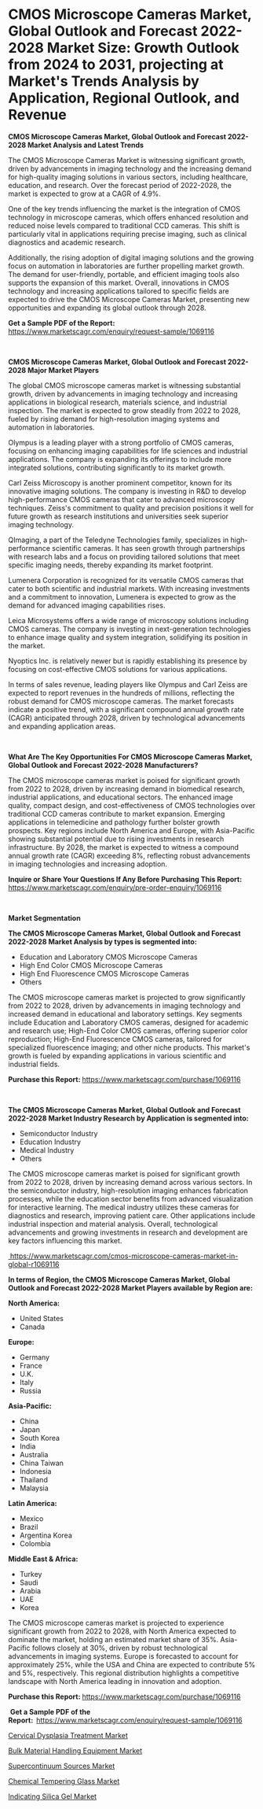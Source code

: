 <p><h1>CMOS Microscope Cameras Market, Global Outlook and Forecast 2022-2028 Market Size: Growth Outlook from 2024 to 2031, projecting at Market's Trends Analysis by Application, Regional Outlook, and Revenue</h1></p><p><strong>CMOS Microscope Cameras Market, Global Outlook and Forecast 2022-2028 Market Analysis and Latest Trends</strong></p>
<p><p>The CMOS Microscope Cameras Market is witnessing significant growth, driven by advancements in imaging technology and the increasing demand for high-quality imaging solutions in various sectors, including healthcare, education, and research. Over the forecast period of 2022-2028, the market is expected to grow at a CAGR of 4.9%. </p><p>One of the key trends influencing the market is the integration of CMOS technology in microscope cameras, which offers enhanced resolution and reduced noise levels compared to traditional CCD cameras. This shift is particularly vital in applications requiring precise imaging, such as clinical diagnostics and academic research. </p><p>Additionally, the rising adoption of digital imaging solutions and the growing focus on automation in laboratories are further propelling market growth. The demand for user-friendly, portable, and efficient imaging tools also supports the expansion of this market. Overall, innovations in CMOS technology and increasing applications tailored to specific fields are expected to drive the CMOS Microscope Cameras Market, presenting new opportunities and expanding its global outlook through 2028.</p></p>
<p><strong>Get a Sample PDF of the Report:&nbsp;</strong> <a href="https://www.marketscagr.com/enquiry/request-sample/1069116">https://www.marketscagr.com/enquiry/request-sample/1069116</a></p>
<p>&nbsp;</p>
<p><strong>CMOS Microscope Cameras Market, Global Outlook and Forecast 2022-2028 Major Market Players</strong></p>
<p><p>The global CMOS microscope cameras market is witnessing substantial growth, driven by advancements in imaging technology and increasing applications in biological research, materials science, and industrial inspection. The market is expected to grow steadily from 2022 to 2028, fueled by rising demand for high-resolution imaging systems and automation in laboratories.</p><p>Olympus is a leading player with a strong portfolio of CMOS cameras, focusing on enhancing imaging capabilities for life sciences and industrial applications. The company is expanding its offerings to include more integrated solutions, contributing significantly to its market growth.</p><p>Carl Zeiss Microscopy is another prominent competitor, known for its innovative imaging solutions. The company is investing in R&D to develop high-performance CMOS cameras that cater to advanced microscopy techniques. Zeiss's commitment to quality and precision positions it well for future growth as research institutions and universities seek superior imaging technology.</p><p>QImaging, a part of the Teledyne Technologies family, specializes in high-performance scientific cameras. It has seen growth through partnerships with research labs and a focus on providing tailored solutions that meet specific imaging needs, thereby expanding its market footprint.</p><p>Lumenera Corporation is recognized for its versatile CMOS cameras that cater to both scientific and industrial markets. With increasing investments and a commitment to innovation, Lumenera is expected to grow as the demand for advanced imaging capabilities rises.</p><p>Leica Microsystems offers a wide range of microscopy solutions including CMOS cameras. The company is investing in next-generation technologies to enhance image quality and system integration, solidifying its position in the market.</p><p>Nyoptics Inc. is relatively newer but is rapidly establishing its presence by focusing on cost-effective CMOS solutions for various applications.</p><p>In terms of sales revenue, leading players like Olympus and Carl Zeiss are expected to report revenues in the hundreds of millions, reflecting the robust demand for CMOS microscope cameras. The market forecasts indicate a positive trend, with a significant compound annual growth rate (CAGR) anticipated through 2028, driven by technological advancements and expanding application areas.</p></p>
<p>&nbsp;</p>
<p><strong>What Are The Key Opportunities For CMOS Microscope Cameras Market, Global Outlook and Forecast 2022-2028 Manufacturers?</strong></p>
<p><p>The CMOS microscope cameras market is poised for significant growth from 2022 to 2028, driven by increasing demand in biomedical research, industrial applications, and educational sectors. The enhanced image quality, compact design, and cost-effectiveness of CMOS technologies over traditional CCD cameras contribute to market expansion. Emerging applications in telemedicine and pathology further bolster growth prospects. Key regions include North America and Europe, with Asia-Pacific showing substantial potential due to rising investments in research infrastructure. By 2028, the market is expected to witness a compound annual growth rate (CAGR) exceeding 8%, reflecting robust advancements in imaging technologies and increasing adoption.</p></p>
<p><strong>Inquire or Share Your Questions If Any Before Purchasing This Report:</strong> <a href="https://www.marketscagr.com/enquiry/pre-order-enquiry/1069116">https://www.marketscagr.com/enquiry/pre-order-enquiry/1069116</a></p>
<p>&nbsp;</p>
<p><strong>Market Segmentation</strong></p>
<p><strong>The CMOS Microscope Cameras Market, Global Outlook and Forecast 2022-2028 Market Analysis by types is segmented into:</strong></p>
<p><ul><li>Education and Laboratory CMOS Microscope Cameras</li><li>High End Color CMOS Microscope Cameras</li><li>High End Fluorescence CMOS Microscope Cameras</li><li>Others</li></ul></p>
<p><p>The CMOS microscope cameras market is projected to grow significantly from 2022 to 2028, driven by advancements in imaging technology and increased demand in educational and laboratory settings. Key segments include Education and Laboratory CMOS cameras, designed for academic and research use; High-End Color CMOS cameras, offering superior color reproduction; High-End Fluorescence CMOS cameras, tailored for specialized fluorescence imaging; and other niche products. This market's growth is fueled by expanding applications in various scientific and industrial fields.</p></p>
<p><strong>Purchase this Report:&nbsp;</strong><a href="https://www.marketscagr.com/purchase/1069116">https://www.marketscagr.com/purchase/1069116</a></p>
<p>&nbsp;</p>
<p><strong>The CMOS Microscope Cameras Market, Global Outlook and Forecast 2022-2028 Market Industry Research by Application is segmented into:</strong></p>
<p><ul><li>Semiconductor Industry</li><li>Education Industry</li><li>Medical Industry</li><li>Others</li></ul></p>
<p><p>The CMOS microscope cameras market is poised for significant growth from 2022 to 2028, driven by increasing demand across various sectors. In the semiconductor industry, high-resolution imaging enhances fabrication processes, while the education sector benefits from advanced visualization for interactive learning. The medical industry utilizes these cameras for diagnostics and research, improving patient care. Other applications include industrial inspection and material analysis. Overall, technological advancements and growing investments in research and development are key factors influencing this market.</p></p>
<p><a href="https://www.marketscagr.com/cmos-microscope-cameras-market-in-global-r1069116">&nbsp;https://www.marketscagr.com/cmos-microscope-cameras-market-in-global-r1069116</a></p>
<p><strong>In terms of Region, the CMOS Microscope Cameras Market, Global Outlook and Forecast 2022-2028 Market Players available by Region are:</strong></p>
<p>
    <p> <strong> North America: </strong>
        <ul>
            <li>United States</li>
            <li>Canada</li>
        </ul>
        </p> 
    <p> <strong> Europe: </strong>
        <ul>
            <li>Germany</li>
            <li>France</li>
            <li>U.K.</li>
            <li>Italy</li>
            <li>Russia</li>
        </ul>
        </p> 
    <p> <strong> Asia-Pacific: </strong>
        <ul>
            <li>China</li>
            <li>Japan</li>
            <li>South Korea</li>
            <li>India</li>
            <li>Australia</li>
            <li>China Taiwan</li>
            <li>Indonesia</li>
            <li>Thailand</li>
            <li>Malaysia</li>
        </ul>
        </p> 
    <p> <strong> Latin America: </strong>
        <ul>
            <li>Mexico</li>
            <li>Brazil</li>
            <li>Argentina Korea</li>
            <li>Colombia</li>
        </ul>
        </p> 
    <p> <strong> Middle East & Africa: </strong>
        <ul>
            <li>Turkey</li>
            <li>Saudi</li>
            <li>Arabia</li>
            <li>UAE</li>
            <li>Korea</li>
        </ul>
    </p>
    </p>
<p><p>The CMOS microscope cameras market is projected to experience significant growth from 2022 to 2028, with North America expected to dominate the market, holding an estimated market share of 35%. Asia-Pacific follows closely at 30%, driven by robust technological advancements in imaging systems. Europe is forecasted to account for approximately 25%, while the USA and China are expected to contribute 5% and 5%, respectively. This regional distribution highlights a competitive landscape with North America leading in innovation and adoption.</p></p>
<p><strong>Purchase this Report: </strong><a href="https://www.marketscagr.com/purchase/1069116">https://www.marketscagr.com/purchase/1069116</a></p>
<p>&nbsp;<strong>Get a Sample PDF of the Report:&nbsp;&nbsp;</strong><a href="https://www.marketscagr.com/enquiry/request-sample/1069116">https://www.marketscagr.com/enquiry/request-sample/1069116</a></p>
<p><strong></strong></p>
<p><p><a href="https://www.linkedin.com/pulse/cervical-dysplasia-treatment-market-size-share-analysis-xmtne?trackingId=qy9rEIFIT16AS0XEuFNf4A%3D%3D">Cervical Dysplasia Treatment Market</a></p><p><a href="https://medium.com/@addiehirthe20/this-bulk-material-handling-equipment-market-research-report-evaluates-the-key-market-trends-dc9622d9b3e7">Bulk Material Handling Equipment Market</a></p><p><a href="https://medium.com/@addiehirthe20/the-global-supercontinuum-sources-market-identifies-drivers-restraints-opportunities-and-0aa3e4db7d04">Supercontinuum Sources Market</a></p><p><a href="https://issuu.com/reportprime-2/docs/chemical-tempering-glass-market-siz_c966af6962ef14">Chemical Tempering Glass Market</a></p><p><a href="https://issuu.com/reportprime-2/docs/indicating-silica-gel-market-size-2_d4b05f5cdccbcb">Indicating Silica Gel Market</a></p></p>